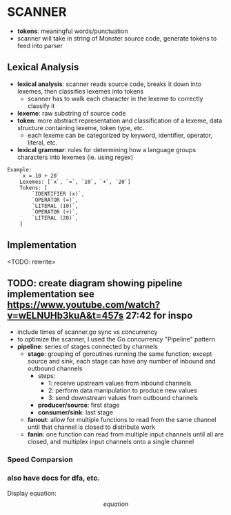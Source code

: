 # SCANNER
- **tokens**: meaningful words/punctuation
- scanner will take in string of Monster source code, generate tokens to feed into parser

## Lexical Analysis
- **lexical analysis**: scanner reads source code, breaks it down into lexemes, then classifies lexemes into tokens
  - scanner has to walk each character in the lexeme to correctly classify it  
- **lexeme**: raw substring of source code 
- **token**: more abstract representation and classification of a lexeme, data structure containing lexeme, token type, etc.
  - each lexeme can be categorized by keyword, identifier, operator, literal, etc. 
- **lexical grammar**: rules for determining how a language groups characters into lexemes (ie. using regex)

```
Example: 
    `x = 10 + 20`
    Lexemes: [`x`, `=`, `10`, `+`, `20`]
    Tokens: [
        `IDENTIFIER (x)`, 
        `OPERATOR (=)`, 
        `LITERAL (10)`, 
        `OPERATOR (+)`, 
        `LITERAL (20)`, 
    ]
```

## Implementation
<TODO: rewrite>
## TODO: create diagram showing pipeline implementation see https://www.youtube.com/watch?v=wELNUHb3kuA&t=457s 27:42 for inspo 
- include times of scanner.go sync vs concurrency
- to optimize the scanner, I used the Go concurrency "Pipeline" pattern
- **pipeline**: series of stages connected by channels
  - **stage**: grouping of goroutines running the same function; except source and sink, each stage can have any number of inbound and outbound channels
    - steps:
      - 1: receive upstream values from inbound channels 
      - 2: perform data manipulation to produce new values 
      - 3: send downstream values from outbound channels
    - **producer/source**: first stage
    - **consumer/sink**: last stage
  - **fanout**: allow for multiple functions to read from the same channel until that channel is closed to distribute work 
  - **fanin**: one function can read from multiple input channels until all are closed, and multiplex input channels onto a single channel

### Speed Comparsion 
### also have docs for dfa, etc. 
Display equation: $$equation$$ 
